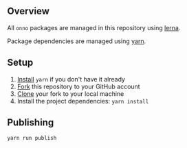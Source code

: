 ## Overview

All `onno` packages are managed in this repository using [lerna](https://lernajs.io/).

Package dependencies are managed using [yarn](https://yarnpkg.com/).

## Setup

1. [Install](https://yarnpkg.com/docs/install) `yarn` if you don't have it already
2. [Fork](https://help.github.com/articles/fork-a-repo/) this repository to your GitHub account
3. [Clone](https://help.github.com/articles/cloning-a-repository/) your fork to your local machine
4. Install the project dependencies: `yarn install`

## Publishing

```bash
yarn run publish
```
